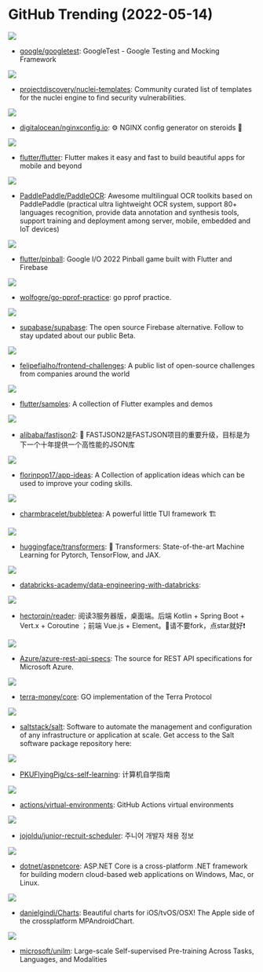 # GitHub Trending (2022-05-14)

![](https://img.shields.io/badge/C%2B%2B-New%20113-green?style=flat-square&logo=appveyor)
- [google/googletest](https://github.com/google/googletest): GoogleTest - Google Testing and Mocking Framework

![](https://img.shields.io/badge/Python-New%2058-green?style=flat-square&logo=appveyor)
- [projectdiscovery/nuclei-templates](https://github.com/projectdiscovery/nuclei-templates): Community curated list of templates for the nuclei engine to find security vulnerabilities.

![](https://img.shields.io/badge/JavaScript-New%20383-green?style=flat-square&logo=appveyor)
- [digitalocean/nginxconfig.io](https://github.com/digitalocean/nginxconfig.io): ⚙️ NGINX config generator on steroids 💉

![](https://img.shields.io/badge/Dart-New%20249-green?style=flat-square&logo=appveyor)
- [flutter/flutter](https://github.com/flutter/flutter): Flutter makes it easy and fast to build beautiful apps for mobile and beyond

![](https://img.shields.io/badge/Python-New%20170-green?style=flat-square&logo=appveyor)
- [PaddlePaddle/PaddleOCR](https://github.com/PaddlePaddle/PaddleOCR): Awesome multilingual OCR toolkits based on PaddlePaddle (practical ultra lightweight OCR system, support 80+ languages recognition, provide data annotation and synthesis tools, support training and deployment among server, mobile, embedded and IoT devices)

![](https://img.shields.io/badge/Dart-New%20233-green?style=flat-square&logo=appveyor)
- [flutter/pinball](https://github.com/flutter/pinball): Google I/O 2022 Pinball game built with Flutter and Firebase

![](https://img.shields.io/badge/Go-New%2050-green?style=flat-square&logo=appveyor)
- [wolfogre/go-pprof-practice](https://github.com/wolfogre/go-pprof-practice): go pprof practice.

![](https://img.shields.io/badge/TypeScript-New%20275-green?style=flat-square&logo=appveyor)
- [supabase/supabase](https://github.com/supabase/supabase): The open source Firebase alternative. Follow to stay updated about our public Beta.

![](https://img.shields.io/badge/none-New%20252-green?style=flat-square&logo=appveyor)
- [felipefialho/frontend-challenges](https://github.com/felipefialho/frontend-challenges): A public list of open-source challenges from companies around the world

![](https://img.shields.io/badge/Dart-New%20139-green?style=flat-square&logo=appveyor)
- [flutter/samples](https://github.com/flutter/samples): A collection of Flutter examples and demos

![](https://img.shields.io/badge/Java-New%2053-green?style=flat-square&logo=appveyor)
- [alibaba/fastjson2](https://github.com/alibaba/fastjson2): 🚄 FASTJSON2是FASTJSON项目的重要升级，目标是为下一个十年提供一个高性能的JSON库

![](https://img.shields.io/badge/none-New%20218-green?style=flat-square&logo=appveyor)
- [florinpop17/app-ideas](https://github.com/florinpop17/app-ideas): A Collection of application ideas which can be used to improve your coding skills.

![](https://img.shields.io/badge/Go-New%20368-green?style=flat-square&logo=appveyor)
- [charmbracelet/bubbletea](https://github.com/charmbracelet/bubbletea): A powerful little TUI framework 🏗

![](https://img.shields.io/badge/Python-New%20259-green?style=flat-square&logo=appveyor)
- [huggingface/transformers](https://github.com/huggingface/transformers): 🤗 Transformers: State-of-the-art Machine Learning for Pytorch, TensorFlow, and JAX.

![](https://img.shields.io/badge/Python-New%2065-green?style=flat-square&logo=appveyor)
- [databricks-academy/data-engineering-with-databricks](https://github.com/databricks-academy/data-engineering-with-databricks): 

![](https://img.shields.io/badge/Kotlin-New%20164-green?style=flat-square&logo=appveyor)
- [hectorqin/reader](https://github.com/hectorqin/reader): 阅读3服务器版，桌面端。后端 Kotlin + Spring Boot + Vert.x + Coroutine ；前端 Vue.js + Element。🚫请不要fork，点star就好❗️

![](https://img.shields.io/badge/TypeScript-New%2031-green?style=flat-square&logo=appveyor)
- [Azure/azure-rest-api-specs](https://github.com/Azure/azure-rest-api-specs): The source for REST API specifications for Microsoft Azure.

![](https://img.shields.io/badge/JavaScript-New%20102-green?style=flat-square&logo=appveyor)
- [terra-money/core](https://github.com/terra-money/core): GO implementation of the Terra Protocol

![](https://img.shields.io/badge/Python-New%2062-green?style=flat-square&logo=appveyor)
- [saltstack/salt](https://github.com/saltstack/salt): Software to automate the management and configuration of any infrastructure or application at scale. Get access to the Salt software package repository here:

![](https://img.shields.io/badge/HTML-New%20262-green?style=flat-square&logo=appveyor)
- [PKUFlyingPig/cs-self-learning](https://github.com/PKUFlyingPig/cs-self-learning): 计算机自学指南

![](https://img.shields.io/badge/PowerShell-New%2067-green?style=flat-square&logo=appveyor)
- [actions/virtual-environments](https://github.com/actions/virtual-environments): GitHub Actions virtual environments

![](https://img.shields.io/badge/JavaScript-New%2021-green?style=flat-square&logo=appveyor)
- [jojoldu/junior-recruit-scheduler](https://github.com/jojoldu/junior-recruit-scheduler): 주니어 개발자 채용 정보

![](https://img.shields.io/badge/C%23-New%2065-green?style=flat-square&logo=appveyor)
- [dotnet/aspnetcore](https://github.com/dotnet/aspnetcore): ASP.NET Core is a cross-platform .NET framework for building modern cloud-based web applications on Windows, Mac, or Linux.

![](https://img.shields.io/badge/Swift-New%2042-green?style=flat-square&logo=appveyor)
- [danielgindi/Charts](https://github.com/danielgindi/Charts): Beautiful charts for iOS/tvOS/OSX! The Apple side of the crossplatform MPAndroidChart.

![](https://img.shields.io/badge/Python-New%2069-green?style=flat-square&logo=appveyor)
- [microsoft/unilm](https://github.com/microsoft/unilm): Large-scale Self-supervised Pre-training Across Tasks, Languages, and Modalities

